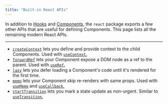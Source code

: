 ```yaml
---
title: "Built-in React APIs"
---
```


<Intro>

In addition to [Hooks](/reference/react) and [Components](/reference/react/components), the `react` package exports a few other APIs that are useful for defining Components. This page lists all the remaining modern React APIs.

</Intro>

---

* [`createContext`](/reference/react/createContext) lets you define and provide context to the child Components. Used with [`useContext`.](/reference/react/useContext)
* [`forwardRef`](/reference/react/forwardRef) lets your Component expose a DOM node as a ref to the parent. Used with [`useRef`.](/reference/react/useRef)
* [`lazy`](/reference/react/lazy) lets you defer loading a Component's code until it's rendered for the first time.
* [`memo`](/reference/react/memo) lets your Component skip re-renders with same props. Used with [`useMemo`](/reference/react/useMemo) and [`useCallback`.](/reference/react/useCallback)
* [`startTransition`](/reference/react/startTransition) lets you mark a state update as non-urgent. Similar to [`useTransition`.](/reference/react/useTransition)
